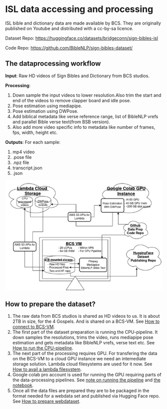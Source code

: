 # ISL data accessing and processing 

ISL bible and dictionary data are made available by BCS. They are originally published on Youtube and distributed with a cc-by-sa licence.

Dataset Repo: https://huggingface.co/datasets/bridgeconn/sign-bibles-isl

Code Repo: https://github.com/BibleNLP/sign-bibles-dataset/ 


## The dataprocessing workflow 


**Input**: Raw HD videos of Sign Bibles and Dictionary from BCS studios.

**Processing**:
1. Down sample the input videos to lower resolution.Also trim the start and end of the videos to remove clapper board and idle pose.
2. Pose estimation using mediapipe.
3. Pose estimation using DWPose.
4. Add biblical metadata like verse reference range, list of BibleNLP vrefs and parallel Bible verse text(from BSB version).
5. Also add more video specific info to metadata like number of frames, fps, width, height etc.

**Outputs**:
For each sample:
1. mp4 video
1. .pose file
1. .npz file
1. transcript.json
1. .json


![dataflow](./docs/ISLDataprepArch.jpg)

## How to prepare the dataset?
1. The raw data from BCS studios is shared as HD videos to us. It is about 2TB in size, for the 4 Gospels. And is shared on a BCS-VM. See [How to connect to BCS-VM](./docs/HOWTO-connect-BCS-VM.md). 
1. The first part of the dataset preparation is running the CPU-pipeline. It down samples the resolutions, trims the video, runs mediapipe pose estimation and gets metadata like BibleNLP vrefs, verse text etc. See [How to run the CPU-pipeline](./docs/HOWTO-run-CPU-pipline-on-BCS-VM.md).
1. The next part of the processing requires GPU. For transfering the data on the BCS-VM to a cloud GPU instance we need an intemediate storage solution. Lambda cloud filesystems are used for it now. See [How to avail a lambda filesystem](./docs/HOWTO-avail-lambda-fs.md).
1. Google colab pro account is used for running the GPU requiring parts of the data-processing pipelines. See [note on running the pipeline](./docs/HOWTO-run-GPU-pipline-on-colab.md)  and [the notebook]().
1. Once all the data files are prepared they are to be packaged in the format needed for a webdata set and published via Hugging Face repo. See [How to prepare webdataset](./docs/HOWTO-create-webdataset.md).

